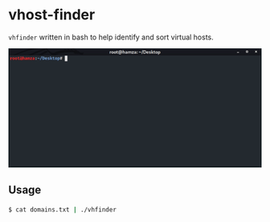 # vhost-finder
`vhfinder` written in bash to help identify and sort virtual hosts.


![VHost Finder - Bash](https://github.com/hamzaavvan/vhost-finder/blob/master/ss/ss.gif?raw=true)


## Usage
```bash
$ cat domains.txt | ./vhfinder
```
